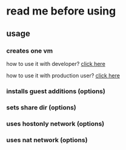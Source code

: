 # read me before using

## usage

### creates one vm
how to use it with  developer? [click here](./docs/how-to-use-for-dev/clone-one.md)

how to use it with  production user? [click here](./docs/how-to-use-for-pro/clone-one.md)

### installs guest additions (options)

### sets share dir (options)

### uses hostonly network (options)

### uses nat network (options)